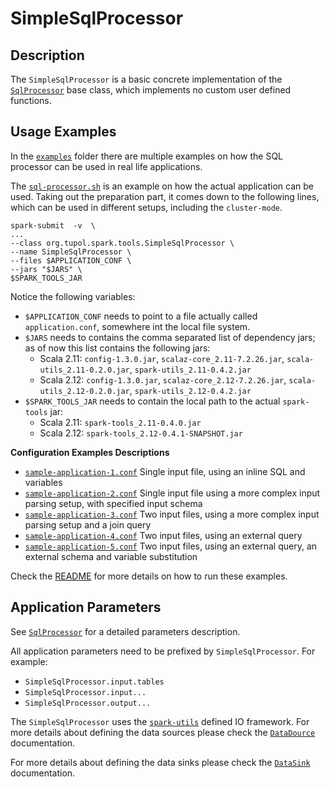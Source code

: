 # SimpleSqlProcessor


## Description

The `SimpleSqlProcessor` is a basic concrete implementation of the [`SqlProcessor`](sql-processor.md) base class, which implements no
custom user defined functions.


## Usage Examples

In the [`examples`](examples/sql-processor) folder there are multiple examples on how the SQL processor can be used in
real life applications.

The [`sql-processor.sh`](examples/sql-processor/sql-processor.sh) is an example on how the actual application can be used.
Taking out the preparation part, it comes down to the following lines, which can be used in different setups, including
the `cluster-mode`.

```
spark-submit  -v  \
...
--class org.tupol.spark.tools.SimpleSqlProcessor \
--name SimpleSqlProcessor \
--files $APPLICATION_CONF \
--jars "$JARS" \
$SPARK_TOOLS_JAR
```

Notice the following variables:
- `$APPLICATION_CONF` needs to point to a file actually called `application.conf`, somewhere int the local file system.
- `$JARS` needs to contains the comma separated list of dependency jars; as of now this list contains the following jars:
  - Scala 2.11: `config-1.3.0.jar`, `scalaz-core_2.11-7.2.26.jar`, `scala-utils_2.11-0.2.0.jar`, `spark-utils_2.11-0.4.2.jar`
  - Scala 2.12:  `config-1.3.0.jar`, `scalaz-core_2.12-7.2.26.jar`, `scala-utils_2.12-0.2.0.jar`, `spark-utils_2.12-0.4.2.jar`
- `$SPARK_TOOLS_JAR` needs to contain the local path to the actual `spark-tools` jar:
  - Scala 2.11: `spark-tools_2.11-0.4.0.jar`
  - Scala 2.12: `spark-tools_2.12-0.4.1-SNAPSHOT.jar`

**Configuration Examples Descriptions**

- [`sample-application-1.conf`](examples/sql-processor/sample-application-1.conf)
Single input file, using an inline SQL and variables
- [`sample-application-2.conf`](examples/sql-processor/sample-application-2.conf)
Single input file using a more complex input parsing setup, with specified input schema
- [`sample-application-3.conf`](examples/sql-processor/sample-application-3.conf)
Two input files, using a more complex input parsing setup and a join query
- [`sample-application-4.conf`](examples/sql-processor/sample-application-4.conf)
Two input files, using an external query
- [`sample-application-5.conf`](examples/sql-processor/sample-application-5.conf)
Two input files, using an external query, an external schema and variable substitution

Check the [README](examples/sql-processor/README.md) for more details on how to run
these examples.

## Application Parameters

See [`SqlProcessor`](sql-processor.md#configuration-parameters) for a detailed parameters description.

All application parameters need to be prefixed by `SimpleSqlProcessor`.
For example:
- `SimpleSqlProcessor.input.tables`
- `SimpleSqlProcessor.input...`
- `SimpleSqlProcessor.output...`

The `SimpleSqlProcessor` uses the [`spark-utils`](https://github.com/tupol/spark-utils/) defined IO framework.
For more details about defining the data sources please check the
[`DataDource`](https://github.com/tupol/spark-utils/blob/master/docs/data-source.md) documentation.

For more details about defining the data sinks please check the
[`DataSink`](https://github.com/tupol/spark-utils/blob/master/docs/data-sink.md) documentation.
